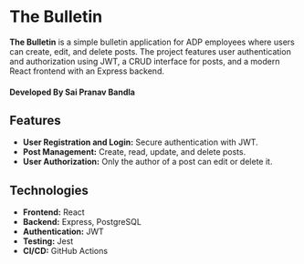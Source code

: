 # The Bulletin

**The Bulletin** is a simple bulletin application for ADP employees where users can create, edit, and delete posts. The project features user authentication and authorization using JWT, a CRUD interface for posts, and a modern React frontend with an Express backend.

#### Developed By Sai Pranav Bandla

## Features

- **User Registration and Login:** Secure authentication with JWT.
- **Post Management:** Create, read, update, and delete posts.
- **User Authorization:** Only the author of a post can edit or delete it.

## Technologies

- **Frontend:** React
- **Backend:** Express, PostgreSQL
- **Authentication:** JWT
- **Testing:** Jest
- **CI/CD:** GitHub Actions
